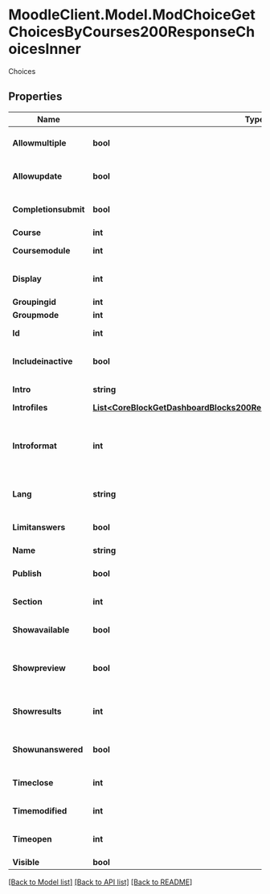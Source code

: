 # MoodleClient.Model.ModChoiceGetChoicesByCourses200ResponseChoicesInner
Choices

## Properties

Name | Type | Description | Notes
------------ | ------------- | ------------- | -------------
**Allowmultiple** | **bool** | Allow multiple choices | [optional] [default to null]
**Allowupdate** | **bool** | Allow update | [optional] [default to null]
**Completionsubmit** | **bool** | Completion on user submission | [optional] [default to null]
**Course** | **int** | Course id | [optional] 
**Coursemodule** | **int** | Course module id | [optional] 
**Display** | **int** | Display mode (vertical, horizontal) | [optional] [default to null]
**Groupingid** | **int** | Group id | [optional] 
**Groupmode** | **int** | Group mode | [optional] 
**Id** | **int** | Activity instance id | [optional] 
**Includeinactive** | **bool** | Include inactive users | [optional] [default to null]
**Intro** | **string** | Activity introduction | [optional] 
**Introfiles** | [**List&lt;CoreBlockGetDashboardBlocks200ResponseBlocksInnerContentsFilesInner&gt;**](CoreBlockGetDashboardBlocks200ResponseBlocksInnerContentsFilesInner.md) |  | [optional] 
**Introformat** | **int** | intro format (1 &#x3D; HTML, 0 &#x3D; MOODLE, 2 &#x3D; PLAIN, or 4 &#x3D; MARKDOWN) | [optional] 
**Lang** | **string** | Forced activity language | [optional] 
**Limitanswers** | **bool** | Limit unswers | [optional] [default to null]
**Name** | **string** | Activity name | [optional] 
**Publish** | **bool** | If choice is published | [optional] [default to null]
**Section** | **int** | Course section id | [optional] 
**Showavailable** | **bool** | Show available spaces | [optional] [default to null]
**Showpreview** | **bool** | Show preview before timeopen | [optional] [default to null]
**Showresults** | **int** | 0 never, 1 after answer, 2 after close, 3 always | [optional] [default to null]
**Showunanswered** | **bool** | Show users who not answered yet | [optional] [default to null]
**Timeclose** | **int** | Date of closing validity | [optional] [default to null]
**Timemodified** | **int** | Time of last modification | [optional] 
**Timeopen** | **int** | Date of opening validity | [optional] [default to null]
**Visible** | **bool** | Visible | [optional] 

[[Back to Model list]](../README.md#documentation-for-models) [[Back to API list]](../README.md#documentation-for-api-endpoints) [[Back to README]](../README.md)

